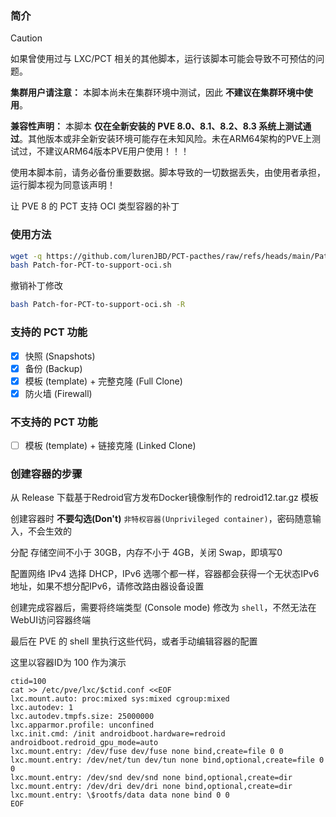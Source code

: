 ### 简介

> [!CAUTION]
> 如果曾使用过与 LXC/PCT 相关的其他脚本，运行该脚本可能会导致不可预估的问题。
>
> **集群用户请注意：** 本脚本尚未在集群环境中测试，因此 **不建议在集群环境中使用**。
>
> **兼容性声明：** 本脚本 **仅在全新安装的 PVE 8.0、8.1、8.2、8.3 系统上测试通过**。其他版本或非全新安装环境可能存在未知风险。未在ARM64架构的PVE上测试过，不建议ARM64版本PVE用户使用！！！
>
> 使用本脚本前，请务必备份重要数据。脚本导致的一切数据丢失，由使用者承担，运行脚本视为同意该声明！
>

让 PVE 8 的 PCT 支持 OCI 类型容器的补丁

### 使用方法

```bash
wget -q https://github.com/lurenJBD/PCT-pacthes/raw/refs/heads/main/Patch-for-PCT-to-support-oci.sh
bash Patch-for-PCT-to-support-oci.sh
```
撤销补丁修改

```bash
bash Patch-for-PCT-to-support-oci.sh -R
```

### 支持的 PCT 功能

- [x] 快照 (Snapshots)
- [x] 备份 (Backup)
- [x] 模板 (template) + 完整克隆 (Full Clone)
- [x] 防火墙 (Firewall)

### 不支持的 PCT 功能

- [ ] 模板  (template) + 链接克隆 (Linked Clone)

### 创建容器的步骤

从 Release 下载基于Redroid官方发布Docker镜像制作的 redroid12.tar.gz 模板

创建容器时 **不要勾选(Don't)** `非特权容器(Unprivileged container)`，密码随意输入，不会生效的

分配 存储空间不小于 30GB，内存不小于 4GB，关闭 Swap，即填写0

配置网络 IPv4 选择 DHCP，IPv6 选哪个都一样，容器都会获得一个无状态IPv6地址，如果不想分配IPv6，请修改路由器设备设置

创建完成容器后，需要将终端类型 (Console mode) 修改为 `shell`，不然无法在WebUI访问容器终端

最后在 PVE 的 shell 里执行这些代码，或者手动编辑容器的配置

这里以容器ID为 100 作为演示

```shell
ctid=100
cat >> /etc/pve/lxc/$ctid.conf <<EOF
lxc.mount.auto: proc:mixed sys:mixed cgroup:mixed
lxc.autodev: 1
lxc.autodev.tmpfs.size: 25000000
lxc.apparmor.profile: unconfined
lxc.init.cmd: /init androidboot.hardware=redroid androidboot.redroid_gpu_mode=auto
lxc.mount.entry: /dev/fuse dev/fuse none bind,create=file 0 0
lxc.mount.entry: /dev/net/tun dev/tun none bind,optional,create=file 0 0
lxc.mount.entry: /dev/snd dev/snd none bind,optional,create=dir
lxc.mount.entry: /dev/dri dev/dri none bind,optional,create=dir
lxc.mount.entry: \$rootfs/data data none bind 0 0
EOF
```
